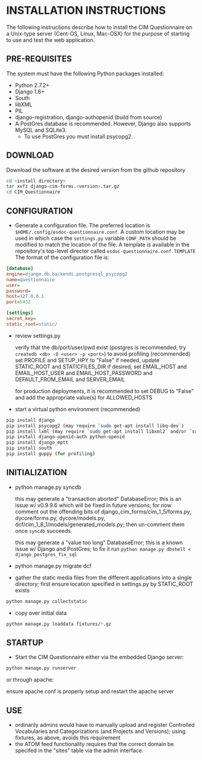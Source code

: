 # INSTALLATION INSTRUCTIONS

The following instructions describe how to install the CIM Questionnaire on a Unix-type server (Cent-OS, Linux, Mac-OSX) for the purpose of starting to use and test the web application. 

## PRE-REQUISITES

The system must have the following Python packages installed:

* Python 2.7.2+
* Django 1.6+
* South
* libXML
* PIL
* django-registration, django-authopenid (build from source)
* A PostGres database is recommended.  However, Django also supports MySQL and SQLite3.
    * To use PostGres you must install psycopg2.

## DOWNLOAD

Download the software at the desired version from the github repository

```sh
cd <install directory>
tar xvfz django-cim-forms.<version>.tar.gz
cd CIM_Questionnaire
```

## CONFIGURATION

* Generate a configuration file. The preferred location is ``$HOME/.config/esdoc-questionnaire.conf``. A custom location may be used in which case the ``settings.py`` variable ``CONF_PATH`` should be modified to match the location of the file. A template is available in the repository's top-level director called ``esdoc-questionnaire.conf.TEMPLATE`` The format of the configuration file is:

```ini
[database]
engine=django.db.backends.postgresql_psycopg2
name=questionnaire
user=
password=
host=127.0.0.1
port=5432

[settings]
secret_key=
static_root=static/
```

* review settings.py

  verify that the db/port/user/pwd exist (postgres is recommended; try `createdb <db> -O <user> -p <port>`)
  to avoid profiling (recommended) set PROFILE and SETUP_HPY to "False"
  if needed, update STATIC_ROOT and STATICFILES_DIR
  if desired, set EMAIL_HOST and EMAIL_HOST_USER and EMAIL_HOST_PASSWORD and DEFAULT_FROM_EMAIL and SERVER_EMAIL

  for production deployments, it is recommended to set DEBUG to "False" and add the appropriate value(s) for ALLOWED_HOSTS

* start a virtual python environment (recommended)

```sh
pip install django
pip install psycopg2 (may require `sudo get-apt install libq-dev`)
pip install lxml (may require `sudo get-apt install libxml2` and/or `sudo get-apt install libxslt`)
pip install django-openid-auth python-openid
pip install django_mptt
pip install south
pip install guppy (for profiling)
```

## INITIALIZATION

* python manage.py syncdb 

  this may generate a "transaction aborted" DatabaseError; this is an issue w/ v0.9.9.6 which will be fixed in future versions; for now comment out the offending bits of django_cim_forms/cim_1_5/forms.py, dycore/forms.py, dycore/models.py, dcf/cim_1_8_1/models/generated_models.py; then un-comment them once `syncdb` succeeds
  
  this may generate a "value too long" DatabaseError; this is a known issue w/ Django and PostGres; to fix it run `python manage.py dbshell < django_postgres_fix_sql`

* python manage.py migrate dcf 
* gather the static media files from the different applications into a single directory; first ensure location specified in settings.py by STATIC_ROOT exists

```sh
python manage.py collectstatic
```

* copy over initial data

```sh
python manage.py loaddata fixtures/*.gz
```

## STARTUP

* Start the CIM Questionnaire either via the embedded Django server:

```sh
python manage.py runserver
```

  or through apache:

  ensure apache conf is properly setup and restart the apache server

## USE

* ordinarily admins would have to manually upload and register Controlled Vocabularies and Categorizations (and Projects and Versions); using fixtures, as above, avoids this requirement
* the ATOM feed functionality requires that the correct domain be specifed in the "sites" table via the admin interface.
